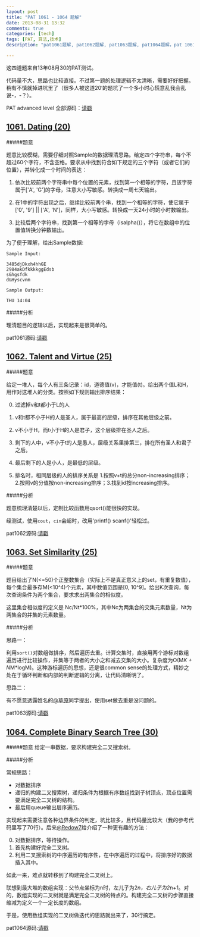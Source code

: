 ```yaml
---
layout: post
title: "PAT 1061 - 1064 题解"
date: 2013-08-31 13:32
comments: true
categories: [tech]
tags: [PAT, 算法,技术]
description: "pat1061题解, pat1062题解, pat1063题解, pat1064题解，pat 1061题解, pat 1062题解, pat 1063题解, pat 1064题解"

---
```


这四道题来自13年08月30的PAT测试。

代码量不大，思路也比较直接。不过第一题的处理逻辑不太清晰，需要好好把握。稍有不慎就掉进坑里了（很多人被这道20‘的题坑了一个多小时心慌意乱我会乱说-，-？）。

PAT advanced level 全部源码：[请戳](https://github.com/biaobiaoqi/CPractice/tree/master/PAT/advancedlevel)

[1061. Dating (20)](http://pat.zju.edu.cn/contests/pat-a-practise/1061)
---

#####题意

题意比较模糊，需要仔细对照Sample的数据理清思路。给定四个字符串，每个不超过60个字符，不含空格。要求从中找到符合如下规定的三个字符（或者它们的位置），并转化成一个时间的表达：

1. 依次比较前两个字符串中每个位置的元素，找到第一个相等的字符，且该字符属于['A', 'G']的字母，注意大小写敏感。转换成一周七天输出。

2. 在1中的字符出现之后，继续比较前两个串，找到一个相等的字符，使它属于['0', '9'] || ['A', 'N']，同样，大小写敏感。转换成一天24小时的小时数输出。

3. 比较后两个字符串，找到第一个相等的字母（isalpha()），将它在数组中的位置值转换分钟数输出。

为了便于理解，给出Sample数据:

```
Sample Input:

3485djDkxh4hhGE 
2984akDfkkkkggEdsb 
s&hgsfdk 
d&Hyscvnm

Sample Output:

THU 14:04

```

#####分析

理清题目的逻辑以后，实现起来是很简单的。

pat1061源码:[请戳](https://github.com/biaobiaoqi/CPractice/tree/master/PAT/advancedlevel/APAT1061.cpp)


[1062. Talent and Virtue (25)](http://pat.zju.edu.cn/contests/pat-a-practise/1062)
---

#####题意

给定一堆人，每个人有三条记录：id，道德值(v)，才能值(t)。给出两个值L和H，用作对这堆人的分类。按照如下规则输出排序结果：

<!--more-->

0. 过滤掉v和t都小于L的人

1. v和t都不小于H的人是圣人，属于最高的层级，排序在其他层级之前。

2. v不小于H，而t小于H的人是君子，这个层级排在圣人之后。

3. 剩下的人中，v不小于t的人是愚人，层级关系里排第三，排在所有圣人和君子之后。

4. 最后剩下的人是小人，是最低的层级。

5. 排名时，相同层级的人的排序关系是 1.按照v+t的总分non-increasing排序；2.按照v的分值按non-increasing排序；3.找到id按increasing排序。

#####分析

题意梳理清楚以后，定制比较函数用qsort()能很快的实现。

经测试，使用`cout`，`cin`会超时，改用'printf() scanf()'轻松过。

pat1062源码:[请戳](https://github.com/biaobiaoqi/CPractice/tree/master/PAT/advancedlevel/APAT1062.cpp)

[1063. Set Similarity (25)](http://pat.zju.edu.cn/contests/pat-a-practise/1063)
---

#####题意

题目给出了N(<=50)个正整数集合（实际上不是真正意义上的set，有重复数值），每个集合最多存M(<10^4)个元素，其中数值范围是[0, 10^9]。给出K次查询，每次查询条件为两个集合，要求求出两集合的相似度。

这里集合相似度的定义是 Nc/Nt*100%，其中Nc为两集合的交集元素数量，Nt为两集合的并集的元素数量。

#####分析

思路一：

利用`sort()`对数组做排序，然后遍历去重。计算交集时，直接用两个游标对数组遍历进行比较操作，并集等于两者的大小之和减去交集的大小。复杂度为O(M*K + N*M*logM)。这种游标遍历的思想，还是很common sense的处理方式，精妙之处在于循环判断和内部的判断逻辑的分离，让代码清晰明了。

思路二：

有不愿意透露姓名的[@草原](http://weibo.com/cloudbye)同学提出，使用set做去重是没问题的。

pat1063源码:[请戳](https://github.com/biaobiaoqi/CPractice/tree/master/PAT/advancedlevel/APAT1063.cpp)

[1064. Complete Binary Search Tree (30)](http://pat.zju.edu.cn/contests/pat-a-practise/1064)
---

#####题意
给定一串数据，要求构建完全二叉搜索树。

#####分析

常规思路：

* 对数据排序
* 递归的构建二叉搜索树，递归条件为根据有序数组找到子树顶点，顶点位置需要满足完全二叉树的结构。
* 最后用queue输出层序遍历。

实现起来需要注意各种边界条件的判定，坑比较多，且代码量比较大（我的参考代码里写了70行）。后来[@Redow7](http://weibo.com/redow7)给介绍了一种更有趣的方法：

0. 对数据排序，等待操作。
1. 首先构建好完全二叉树。
2. 利用二叉搜索树的中序遍历的有序性，在中序遍历的过程中，将排序好的数据插入其中。

如此一来，难点就转移到了构建完全二叉树上。

联想到最大堆的数组实现：父节点坐标为n时，左儿子为2*n，右儿子为2*n+1。对的，数组实现的二叉树就是满足完全二叉树的特点的。构建完全二叉树的步骤直接缩减为定义一个一定长度的数组。

于是，使用数组实现的二叉树做迭代的思路就出来了，30行搞定。

pat1064源码:[请戳](https://github.com/biaobiaoqi/CPractice/tree/master/PAT/advancedlevel/APAT1064.cpp)
